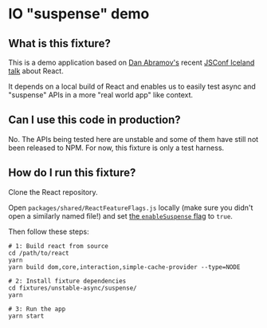 # IO "suspense" demo

## What is this fixture?

This is a demo application based on [Dan Abramov's](https://github.com/gaearon) recent [JSConf Iceland talk](https://reactjs.org/blog/2018/03/01/sneak-peek-beyond-react-16.html) about React.

It depends on a local build of React and enables us to easily test async and "suspense" APIs in a more "real world app" like context.

## Can I use this code in production?

No. The APIs being tested here are unstable and some of them have still not been released to NPM. For now, this fixture is only a test harness.

## How do I run this fixture?

Clone the React repository.

Open `packages/shared/ReactFeatureFlags.js` locally (make sure you didn't open a similarly named file!) and set [the `enableSuspense` flag](https://github.com/facebook/react/blob/d79238f1eeb6634ba7a3df23c3b2709b56cbb8b2/packages/shared/ReactFeatureFlags.js#L19) to `true`.

Then follow these steps:

```shell
# 1: Build react from source
cd /path/to/react
yarn
yarn build dom,core,interaction,simple-cache-provider --type=NODE

# 2: Install fixture dependencies
cd fixtures/unstable-async/suspense/
yarn

# 3: Run the app
yarn start
```
